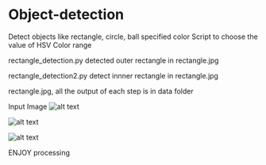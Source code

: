 # Object-detection
Detect objects like rectangle, circle, ball specified color
Script to choose the value of HSV Color range

rectangle_detection.py detected outer rectangle in rectangle.jpg 

rectangle_detection2.py detect innner rectangle in rectangle.jpg
 
 rectangle.jpg, all the output of each step is in data folder
 
 Input Image
 ![alt text](data/rectangle.jpg "input image")
 
 
 ![alt text](data/final_output_2.jpg "Final output of rectangle_detection2.py")

 ![alt text](data/final_output.jpg "Final output of rectangle_detectio.py")
 
 
 
 
 
 
 
 ENJOY processing 
